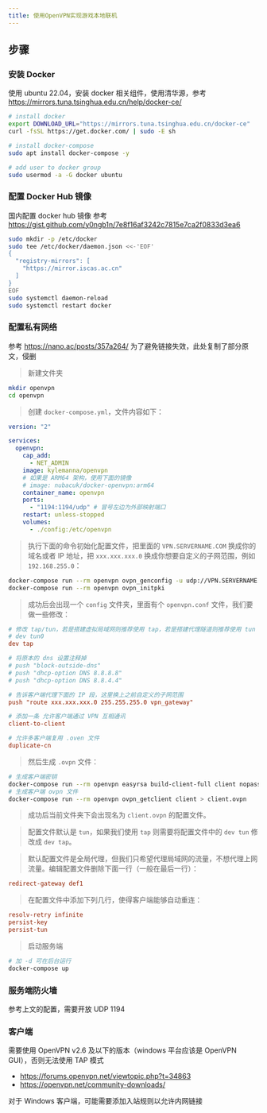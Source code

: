 ```yaml
---
title: 使用OpenVPN实现游戏本地联机
---
```


## 步骤

### 安装 Docker

使用 ubuntu 22.04，安装 docker 相关组件，使用清华源，参考 https://mirrors.tuna.tsinghua.edu.cn/help/docker-ce/

```bash
# install docker
export DOWNLOAD_URL="https://mirrors.tuna.tsinghua.edu.cn/docker-ce"
curl -fsSL https://get.docker.com/ | sudo -E sh

# install docker-compose
sudo apt install docker-compose -y

# add user to docker group
sudo usermod -a -G docker ubuntu
```

### 配置 Docker Hub 镜像

国内配置 docker hub 镜像 参考 https://gist.github.com/y0ngb1n/7e8f16af3242c7815e7ca2f0833d3ea6

```bash
sudo mkdir -p /etc/docker
sudo tee /etc/docker/daemon.json <<-'EOF'
{
  "registry-mirrors": [
    "https://mirror.iscas.ac.cn"
  ]
}
EOF
sudo systemctl daemon-reload
sudo systemctl restart docker
```

### 配置私有网络

参考 https://nano.ac/posts/357a264/ 为了避免链接失效，此处复制了部分原文，侵删

> 新建文件夹

```bash
mkdir openvpn
cd openvpn
```

> 创建 `docker-compose.yml`，文件内容如下：

```yml
version: "2"

services:
  openvpn:
    cap_add:
      - NET_ADMIN
    image: kylemanna/openvpn
    # 如果是 ARM64 架构，使用下面的镜像
    # image: nubacuk/docker-openvpn:arm64
    container_name: openvpn
    ports:
      - "1194:1194/udp" # 冒号左边为外部映射端口
    restart: unless-stopped
    volumes:
      - ./config:/etc/openvpn
```

> 执行下面的命令初始化配置文件，把里面的 `VPN.SERVERNAME.COM` 换成你的域名或者 IP 地址，把 `xxx.xxx.xxx.0` 换成你想要自定义的子网范围，例如 `192.168.255.0`：

```bash
docker-compose run --rm openvpn ovpn_genconfig -u udp://VPN.SERVERNAME.COM -s xxx.xxx.xxx.0/24
docker-compose run --rm openvpn ovpn_initpki
```

> 成功后会出现一个 `config` 文件夹，里面有个 `openvpn.conf` 文件，我们要做一些修改：

```conf
# 修改 tap/tun，若是搭建虚拟局域网则推荐使用 tap，若是搭建代理隧道则推荐使用 tun
# dev tun0
dev tap

# 将原本的 dns 设置注释掉
# push "block-outside-dns"
# push "dhcp-option DNS 8.8.8.8"
# push "dhcp-option DNS 8.8.4.4"

# 告诉客户端代理下面的 IP 段，这里换上之前自定义的子网范围
push "route xxx.xxx.xxx.0 255.255.255.0 vpn_gateway"

# 添加一条 允许客户端通过 VPN 互相通讯
client-to-client

# 允许多客户端复用 .oven 文件
duplicate-cn
```

> 然后生成 `.ovpn` 文件：

```bash
# 生成客户端密钥
docker-compose run --rm openvpn easyrsa build-client-full client nopass
# 生成客户端 ovpn 文件
docker-compose run --rm openvpn ovpn_getclient client > client.ovpn
```

> 成功后当前文件夹下会出现名为 `client.ovpn` 的配置文件。

> 配置文件默认是 `tun`，如果我们使用 `tap` 则需要将配置文件中的 `dev tun` 修改成 `dev tap`。

> 默认配置文件是全局代理，但我们只希望代理局域网的流量，不想代理上网流量。编辑配置文件删除下面一行（一般在最后一行）：

```conf
redirect-gateway def1
```

> 在配置文件中添加下列几行，使得客户端能够自动重连：

```conf
resolv-retry infinite
persist-key
persist-tun
```

> 启动服务端

```bash
# 加 -d 可在后台运行
docker-compose up
```

### 服务端防火墙

参考上文的配置，需要开放 UDP 1194

### 客户端

需要使用 OpenVPN v2.6 及以下的版本（windows 平台应该是 OpenVPN GUI），否则无法使用 TAP 模式

- https://forums.openvpn.net/viewtopic.php?t=34863
- https://openvpn.net/community-downloads/

对于 Windows 客户端，可能需要添加入站规则以允许内网链接
